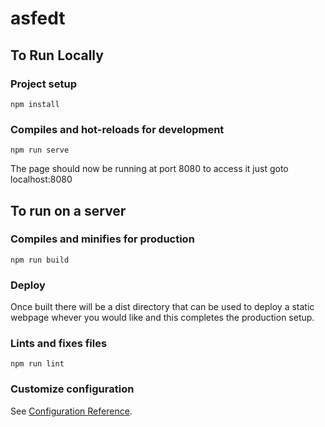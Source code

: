 # asfedt

## To Run Locally

### Project setup
```
npm install
```

### Compiles and hot-reloads for development
```
npm run serve
```

The page should now be running at port 8080 to access it just goto localhost:8080

## To run on a server

### Compiles and minifies for production
```
npm run build
```

### Deploy 
Once built there will be a dist directory that can be used to deploy a static webpage whever you would like and this completes the production setup.

### Lints and fixes files
```
npm run lint
```

### Customize configuration
See [Configuration Reference](https://cli.vuejs.org/config/).
